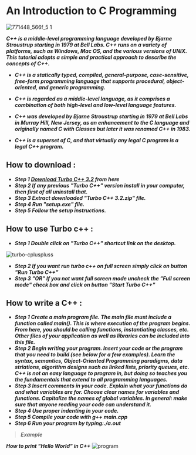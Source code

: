 # An Introduction to C Programming
![771448_566f_5 1](https://user-images.githubusercontent.com/36408283/38146930-c07dd452-346d-11e8-9448-15f06b060b2e.jpg)

**_C++ is a middle-level programming language developed by Bjarne Stroustrup starting in 1979 at Bell Labs. C++ runs on a variety of platforms, such as Windows, Mac OS, and the various versions of UNIX. This tutorial adopts a simple and practical approach to describe the concepts of C++._**
- **_C++ is a statically typed, compiled, general-purpose, case-sensitive, free-form programming language that supports procedural, object-oriented, and generic programming._**

- **_C++ is regarded as a middle-level language, as it comprises a combination of both high-level and low-level language features._**

- **_C++ was developed by Bjarne Stroustrup starting in 1979 at Bell Labs in Murray Hill, New Jersey, as an enhancement to the C language and originally named C with Classes but later it was renamed C++ in 1983._**

- **_C++ is a superset of C, and that virtually any legal C program is a legal C++ program._**

## How to download :

 - **_Step 1  [Download Turbo C++ 3.2](https://www.developerinsider.in/download-turbo-c-for-windows-7-8-8-1-and-windows-10-32-64-bit-full-screen/) from here_**
- **_Step 2	 If any previous "Turbo C++" version install in your computer, then first of all uninstall that._**              
- **_Step 3	 Extract downloaded "Turbo C++ 3.2.zip" file._**
- **_Step 4	 Run "setup.exe" file._**
- **_Step 5	 Follow the setup instructions._**

## How to use Turbo c++ :

- **_Step 1	Double click on "Turbo C++" shortcut link on the desktop._**

![turbo-cpluspluss](https://user-images.githubusercontent.com/36408283/38148046-6a8d1ec2-3472-11e8-96d8-ea83f9f9aef0.jpg)

- **_Step 2	If you want run turbo c++ on full screen simply click on button "Run Turbo C++"_**
- **_Step 3	"OR" If you not want full screen mode uncheck the "Full screen mode" check box and click on button "Start Turbo C++"_**

## How to write a C++ :

- **_Step 1 Create a main program file. The main file must include a function called main(). This is where execution of the program begins. From here, you should be calling functions, instantiating classes, etc. Other files of your application as well as libraries can be included into this file._**
- **_Step 2 Begin writing your program. Insert your code or the program that you need to build (see below for a few examples). Learn the syntax, semantics, Object-Oriented Programming paradigms, data striations, algorithm designs such as linked lists, priority queues, etc. C++ is not an easy language to program in, but doing so teaches you the fundamentals that extend to all programming languages._**
- **_Step 3 Insert comments in your code. Explain what your functions do and what variables are for. Choose clear names for variables and functions. Capitalize the names of global variables. In general: make sure that anyone reading your code can understand it._**
- **_Step 4 Use proper indenting in your code._**
- **_Step 5 Compile your code with g++ main.cpp_**
- **_Step 6 Run your program by typing:./a.out_**
 > **_Example_**

**_How to print "Hello World" in C++_**
![program](https://user-images.githubusercontent.com/36408283/38149082-cb01faee-3476-11e8-9bfe-7b54f457e57f.jpg)
 
 

